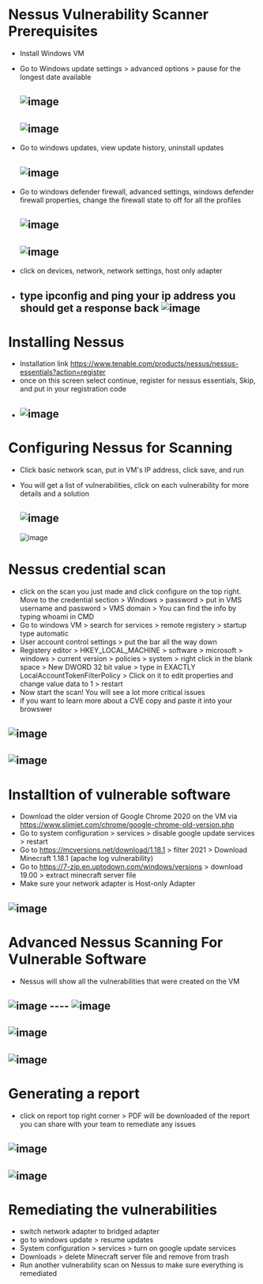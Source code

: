 # Nessus Vulnerability Scanner Prerequisites
- Install Windows VM
- Go to Windows update settings > advanced options > pause for the longest date available 
  
  ![image](https://github.com/ali0999109/Nessus/assets/145396907/6ff4896e-33bf-48a9-a895-6332ec017925)
  ---
  ![image](https://github.com/ali0999109/Nessus/assets/145396907/33d1aa5f-aaf2-4b02-94bb-4ee248681743)
  ---------------
- Go to windows updates, view update history, uninstall updates
  
  ![image](https://github.com/ali0999109/Nessus/assets/145396907/f9950294-7537-4732-a205-4324026b37ee)
  ---
- Go to windows defender firewall, advanced settings, windows defender firewall properties, change the firewall state to off for all the profiles
  
  ![image](https://github.com/ali0999109/Nessus/assets/145396907/fc967a6b-876a-4f1e-86e6-4b201f0150b7)
  ---
  ![image](https://github.com/ali0999109/Nessus/assets/145396907/f7d0e517-06da-438c-87d2-d5ccf309150e)
  ---
- click on devices, network, network settings, host only adapter
- type ipconfig and ping your ip address you should get a response back 
  ![image](https://github.com/ali0999109/Nessus/assets/145396907/7158655d-acc6-42ca-8ec5-97dc4c0e759f)
  ---


# Installing Nessus
- Installation link https://www.tenable.com/products/nessus/nessus-essentials?action=register
- once on this screen select continue, register for nessus essentials, Skip, and put in your registration code
- ![image](https://github.com/ali0999109/Nessus/assets/145396907/8bc07147-0709-4c2c-863c-8267ac22c939)
  ----------------------------


  
# Configuring Nessus for Scanning 
- Click basic network scan, put in VM's IP address, click save, and run
- You will get a list of vulnerabilities, click on each vulnerability for more details and a solution 

  ![image](https://github.com/ali0999109/Nessus/assets/145396907/96c25c9e-d362-4780-85b6-b6e42853ef73)
  ---
  ![image](https://github.com/ali0999109/Nessus/assets/145396907/f3e651c1-b050-4870-91aa-5d1751af10ea)

# Nessus credential scan
- click on the scan you just made and click configure on the top right. Move to the credential section > Windows > password > put in VMS username and password > VMS domain > You can find the info by typing whoami in CMD
- Go to windows VM > search for services > remote registery > startup type automatic
- User account control settings > put the bar all the way down
- Registery editor > HKEY_LOCAL_MACHINE > software > microsoft > windows > current version > policies > system > right click in the blank space > New DWORD 32 bit value > type in 
 EXACTLY LocalAccountTokenFilterPolicy > Click on it to edit properties and change value data to 1 > restart
- Now start the scan! You will see a lot more critical issues
- if you want to learn more about a CVE copy and paste it into your browswer 

![image](https://github.com/ali0999109/Nessus/assets/145396907/8044da12-ecea-4ba6-b9cc-05a969bda3b7)
----------------------------------------------------------------------------------------------------
![image](https://github.com/ali0999109/Nessus/assets/145396907/90b364a0-5633-4e0d-9992-3d8d3d7a3b99)
---
# Installtion of vulnerable software
- Download the older version of Google Chrome 2020 on the VM via https://www.slimjet.com/chrome/google-chrome-old-version.php
- Go to system configuration > services > disable google update services > restart
- Go to https://mcversions.net/download/1.18.1 > filter 2021 > Download Minecraft 1.18.1 (apache log vulnerability) 
- Go to https://7-zip.en.uptodown.com/windows/versions > download 19.00 > extract minecraft server file
- Make sure your network adapter is Host-only Adapter
  
 ![image](https://github.com/ali0999109/Nessus/assets/145396907/c96c94da-8986-4009-a5fa-3933e3f1709e)
  --------
  # Advanced Nessus Scanning For Vulnerable Software
  - Nessus will show all the vulnerabilities that were created on the VM
    
  ![image](https://github.com/ali0999109/Nessus/assets/145396907/363d9403-5495-477e-9a2c-e9532a1f8460)
     ----
  ![image](https://github.com/ali0999109/Nessus/assets/145396907/173d7f82-b586-4d84-8892-6ee809a0e079)
  --------
  ![image](https://github.com/ali0999109/Nessus/assets/145396907/f73bc631-1921-4c9d-94f2-fca43be6bb0d)
  ----
  ![image](https://github.com/ali0999109/Nessus/assets/145396907/0fb1ffca-2d2f-45b9-a375-2eef29be6f6d)
  --------
  # Generating a report 
  - click on report top right corner > PDF will be downloaded of the report you can share with your team to remediate any issues

  ![image](https://github.com/ali0999109/Nessus/assets/145396907/d3c8912f-be08-4ca9-b7d5-fca6aa29c2bf)
  ------
  ![image](https://github.com/ali0999109/Nessus/assets/145396907/85008d6a-ba71-42f2-9c97-d7aa559ba069)
  -----------
  # Remediating the vulnerabilities 
  - switch network adapter to bridged adapter
  - go to windows update > resume updates
  - System configuration > services > turn on google update services
  - Downloads > delete Minecraft server file and remove from trash
  - Run another vulnerability scan on Nessus to make sure everything is remediated
    











  

 











